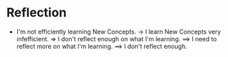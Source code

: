 # Reflection

- I'm not efficiently learning New Concepts.
  -> I learn New Concepts very infefficient.
  => I don't reflect enough on what I'm learning.
  ==> I need to reflect more on what I'm learning.
  ==> I don't reflect enough.
